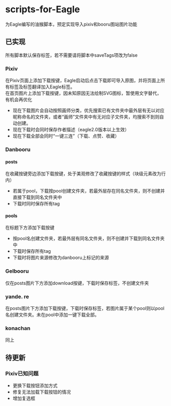 # scripts-for-Eagle  

为Eagle编写的油猴脚本，预定实现导入pixiv和booru图站图片功能

## 已实现

所有脚本默认保存标签，若不需要请将脚本中saveTags项改为false

### Pixiv  

在Pixiv页面上添加下载按键，Eagle启动后点击下载即可导入原图，并将页面上所有标签及标签翻译加入Eagle标签。  
在首页图片上添加下载按键，因未知原因无法绘制SVG图标，暂使用文字替代，有机会再优化

* 现在下载图片会自动按照画师分类，优先搜索已有文件夹中最外层有无以对应昵称命名的文件夹，或者“画师”文件夹中有无对应子文件夹，均搜索不到则自动创建。
* 现在下载时会同时保存作者描述（eagle2.0版本以上生效）
* 现在下载全部会同时“一键三连”（下载、点赞、收藏）

### Danbooru

#### posts

在收藏按键旁边添加下载按键，处于美观修改了收藏按键的样式（块级元素改为行内）

* 若属于pool，下载按pool创建文件夹，若最外层存在同名文件夹，则不创建并直接下载到同名文件夹中
* 下载时同时保存所有tag

#### pools

在标题下方添加下载按键

* 按pool名创建文件夹，若最外层有同名文件夹，则不创建并下载到同名文件夹中
* 下载时保存所有tag
* 下载时将图片来源修改为danbooru上标记的来源

### Gelbooru

仅在posts图片下方添加download按键，下载时保存标签，不创建文件夹

### yande. re

在posts图片下方添加下载按键，下载时保存标签，若图片属于某个pool则以pool名创建文件夹。未在pool中添加一键下载全部。

### konachan

同上

## 待更新

### Pixiv已知问题

* 更换下载按钮添加方式
* 修复无法加载下载按钮的情况
* 增加复选框
